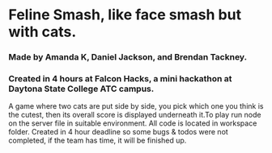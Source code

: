 # Feline Smash, like face smash but with cats.
### Made by Amanda K, Daniel Jackson, and Brendan Tackney.
### Created in 4 hours at Falcon Hacks, a mini hackathon at Daytona State College ATC campus.

A game where two cats are put side by side, you pick which one you think is the cutest, then its overall score is displayed underneath it.To play run node on the server file in suitable environment. All code is located in workspace folder. Created in 4 hour deadline so some bugs & todos were not completed, if the team has time, it will be finished up.






